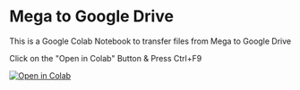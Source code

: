 # Mega to Google Drive
This is a Google Colab Notebook to transfer files from Mega to Google Drive

Click on the "Open in Colab" Button & Press Ctrl+F9

<a href="https://colab.research.google.com/github/cheems/Mega-to-Google-Drive/blob/master/Transfer_files_from_Mega_to_Google_Drive.ipynb" target="_parent\"><img src="https://colab.research.google.com/assets/colab-badge.svg" alt="Open in Colab"/></a>
